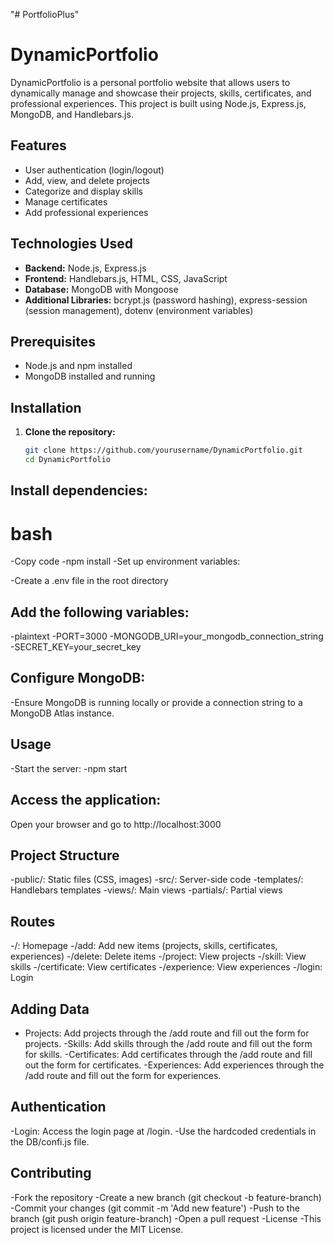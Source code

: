 "# PortfolioPlus" 
# DynamicPortfolio

DynamicPortfolio is a personal portfolio website that allows users to dynamically manage and showcase their projects, skills, certificates, and professional experiences. This project is built using Node.js, Express.js, MongoDB, and Handlebars.js.

## Features

- User authentication (login/logout)
- Add, view, and delete projects
- Categorize and display skills
- Manage certificates
- Add professional experiences

## Technologies Used

- **Backend:** Node.js, Express.js
- **Frontend:** Handlebars.js, HTML, CSS, JavaScript
- **Database:** MongoDB with Mongoose
- **Additional Libraries:** bcrypt.js (password hashing), express-session (session management), dotenv (environment variables)

## Prerequisites

- Node.js and npm installed
- MongoDB installed and running

## Installation

1. **Clone the repository:**
   ```bash
   git clone https://github.com/yourusername/DynamicPortfolio.git
   cd DynamicPortfolio

## Install dependencies:

# bash
-Copy code
-npm install
-Set up environment variables:

-Create a .env file in the root directory
## Add the following variables:
 -plaintext
-PORT=3000
-MONGODB_URI=your_mongodb_connection_string
-SECRET_KEY=your_secret_key
## Configure MongoDB:

-Ensure MongoDB is running locally or provide a connection string to a MongoDB Atlas instance.

## Usage
-Start the server:
-npm start


## Access the application:

Open your browser and go to http://localhost:3000

## Project Structure
-public/: Static files (CSS, images)
-src/: Server-side code
-templates/: Handlebars templates
-views/: Main views
-partials/: Partial views

## Routes
-/: Homepage
-/add: Add new items (projects, skills, certificates, experiences)
-/delete: Delete items
-/project: View projects
-/skill: View skills
-/certificate: View certificates
-/experience: View experiences
-/login: Login


## Adding Data
- Projects:
  Add projects through the /add route and fill out the form for projects.
-Skills:
Add skills through the /add route and fill out the form for skills.
-Certificates:
Add certificates through the /add route and fill out the form for certificates.
-Experiences:
Add experiences through the /add route and fill out the form for experiences.
## Authentication
-Login:
Access the login page at /login.
-Use the hardcoded credentials in the DB/confi.js file.

## Contributing
-Fork the repository
-Create a new branch (git checkout -b feature-branch)
-Commit your changes (git commit -m 'Add new feature')
-Push to the branch (git push origin feature-branch)
-Open a pull request
-License
-This project is licensed under the MIT License.



